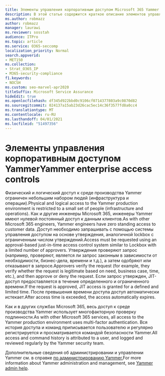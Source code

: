 ```yaml
---
title: Элементы управления корпоративным доступом Microsoft 365 Yammer
description: В этой статье содержится краткое описание элементов управления корпоративным доступом Yammer в производственной среде.
ms.author: robmazz
author: robmazz
manager: laurawi
ms.reviewer: sosstah
audience: ITPro
ms.topic: article
ms.service: O365-seccomp
localization_priority: Normal
search.appverid:
- MET150
ms.collection:
- Strat_O365_IP
- M365-security-compliance
f1.keywords:
- NOCSH
ms.custom: seo-marvel-apr2020
titleSuffix: Microsoft Service Assurance
hideEdit: true
ms.openlocfilehash: df345d922bbd0c9106cf0714377803a9c0870d82
ms.sourcegitcommit: 024137a15ab23d26cac5ec14c36f3577fd8a0cc4
ms.translationtype: MT
ms.contentlocale: ru-RU
ms.lasthandoff: 04/01/2021
ms.locfileid: "51497356"
---
```

# <a name="yammer-enterprise-access-controls"></a><span data-ttu-id="3de5c-103">Элементы управления корпоративным доступом Yammer</span><span class="sxs-lookup"><span data-stu-id="3de5c-103">Yammer enterprise access controls</span></span> 

<span data-ttu-id="3de5c-104">Физический и логический доступ к среде производства Yammer ограничен небольшим набором людей (инфраструктура и операции).</span><span class="sxs-lookup"><span data-stu-id="3de5c-104">Physical and logical access to the Yammer production environment is restricted to a small set of people (infrastructure and operations).</span></span> <span data-ttu-id="3de5c-105">Как и другие инженеры Microsoft 365, инженеры Yammer имеют нулевой постоянный доступ к данным клиентов.</span><span class="sxs-lookup"><span data-stu-id="3de5c-105">As with other Microsoft 365 engineers, Yammer engineers have zero standing access to customer data.</span></span> <span data-ttu-id="3de5c-106">Доступ необходимо запрашивать с помощью системы управления доступом на основе утверждения, аналогичной lockbox с ограниченным числом утверждений.</span><span class="sxs-lookup"><span data-stu-id="3de5c-106">Access must be requested using an approval-based just-in-time access control system similar to Lockbox with a limited number of approvers.</span></span> <span data-ttu-id="3de5c-107">Утверждения проверяют запрос (например, проверяют, является ли запрос законным в зависимости от необходимости, бизнес-дела, времени и т.д.), а затем одобряют или отказывают в запросе.</span><span class="sxs-lookup"><span data-stu-id="3de5c-107">Approvers verify the request (for example, they verify whether the request is legitimate based on need, business case, time, etc.), and then approve or deny the request.</span></span> <span data-ttu-id="3de5c-108">Если запрос утвержден, JIT-доступ предоставляется в течение определенного и ограниченного времени.</span><span class="sxs-lookup"><span data-stu-id="3de5c-108">If the request is approved, JIT access is granted for a defined and limited time.</span></span> <span data-ttu-id="3de5c-109">После превышения времени доступа доступ автоматически истекает.</span><span class="sxs-lookup"><span data-stu-id="3de5c-109">After access time is exceeded, the access automatically expires.</span></span>

<span data-ttu-id="3de5c-110">Как и в других службах Microsoft 365, весь доступ к среде производства Yammer использует многофакторную проверку подлинности.</span><span class="sxs-lookup"><span data-stu-id="3de5c-110">As with other Microsoft 365 services, all access to the Yammer production environment uses multi-factor authentication.</span></span> <span data-ttu-id="3de5c-111">Вся история доступа и команд приписывается пользователю и регулярно регистрируется и просматривается командой безопасности Yammer.</span><span class="sxs-lookup"><span data-stu-id="3de5c-111">All access and command history is attributed to a user, and logged and reviewed regularly by the Yammer security team.</span></span>

<span data-ttu-id="3de5c-112">Дополнительные сведения об администрировании и управлении Yammer см. в справке [по администрированию Yammer.](/yammer/yammer-landing-page)</span><span class="sxs-lookup"><span data-stu-id="3de5c-112">For more information about Yammer administration and management, see [Yammer admin help](/yammer/yammer-landing-page).</span></span>